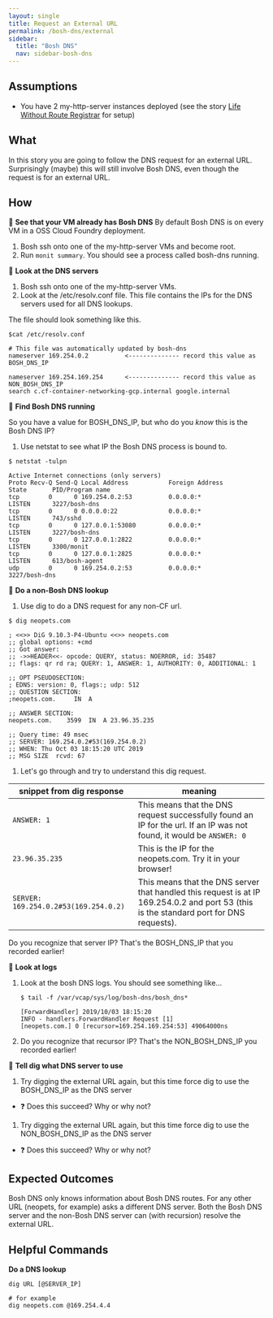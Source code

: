 ```yaml
---
layout: single
title: Request an External URL
permalink: /bosh-dns/external
sidebar:
  title: "Bosh DNS"
  nav: sidebar-bosh-dns
---
```


## Assumptions
- You have 2 my-http-server instances deployed (see the story [Life Without
  Route Registrar](../route-registrar/life-without-rr) for setup)

## What

In this story you are going to follow the DNS request for an external URL.
Surprisingly (maybe) this will still involve Bosh DNS, even though the request
is for an external URL.

## How

📝 **See that your VM already has Bosh DNS**
By default Bosh DNS is on every VM in a OSS Cloud Foundry deployment.
1. Bosh ssh onto one of the my-http-server VMs and become root.
1.  Run `monit summary`. You should see a process called bosh-dns running.

📝 **Look at the DNS servers**

1. Bosh ssh onto one of the my-http-server VMs.
1. Look at the /etc/resolv.conf file. This file contains the IPs for the DNS
   servers used for all DNS lookups.

  The file should look something like this.
  ```
  $cat /etc/resolv.conf

  # This file was automatically updated by bosh-dns
  nameserver 169.254.0.2          <-------------- record this value as BOSH_DNS_IP

  nameserver 169.254.169.254      <-------------- record this value as NON_BOSH_DNS_IP
  search c.cf-container-networking-gcp.internal google.internal
  ```

📝 **Find Bosh DNS running**

So you have a value for BOSH_DNS_IP, but who do you _know_ this is the Bosh DNS IP?

1. Use netstat to see what IP the Bosh DNS process is bound to.

 ```
$ netstat -tulpn

Active Internet connections (only servers)
Proto Recv-Q Send-Q Local Address           Foreign Address         State       PID/Program name
tcp        0      0 169.254.0.2:53          0.0.0.0:*               LISTEN      3227/bosh-dns
tcp        0      0 0.0.0.0:22              0.0.0.0:*               LISTEN      743/sshd
tcp        0      0 127.0.0.1:53080         0.0.0.0:*               LISTEN      3227/bosh-dns
tcp        0      0 127.0.0.1:2822          0.0.0.0:*               LISTEN      3300/monit
tcp        0      0 127.0.0.1:2825          0.0.0.0:*               LISTEN      613/bosh-agent
udp        0      0 169.254.0.2:53          0.0.0.0:*                           3227/bosh-dns
```

📝 **Do a non-Bosh DNS lookup**

1. Use dig to do a DNS request for any non-CF url.

  ```
  $ dig neopets.com

  ; <<>> DiG 9.10.3-P4-Ubuntu <<>> neopets.com
  ;; global options: +cmd
  ;; Got answer:
  ;; ->>HEADER<<- opcode: QUERY, status: NOERROR, id: 35487
  ;; flags: qr rd ra; QUERY: 1, ANSWER: 1, AUTHORITY: 0, ADDITIONAL: 1

  ;; OPT PSEUDOSECTION:
  ; EDNS: version: 0, flags:; udp: 512
  ;; QUESTION SECTION:
  ;neopets.com.     IN  A

  ;; ANSWER SECTION:
  neopets.com.    3599  IN  A 23.96.35.235

  ;; Query time: 49 msec
  ;; SERVER: 169.254.0.2#53(169.254.0.2)
  ;; WHEN: Thu Oct 03 18:15:20 UTC 2019
  ;; MSG SIZE  rcvd: 67
  ```

1. Let's go through and try to understand this dig request.

| **snippet from dig response** |  **meaning** |
| -- | -- |
|`ANSWER: 1` |This means that the DNS request successfully found an IP for the url. If an IP was not found, it would be `ANSWER: 0`|
|`23.96.35.235` |This is the IP for the neopets.com. Try it in your browser! |
|`SERVER: 169.254.0.2#53(169.254.0.2)` |This means that the DNS server that handled this request is at IP 169.254.0.2 and port 53 (this is the standard port for DNS requests). |

Do you recognize that server IP? That's the BOSH_DNS_IP that you recorded earlier!

📝 **Look at logs**

1. Look at the bosh DNS logs. You should see something like...

    ```
    $ tail -f /var/vcap/sys/log/bosh-dns/bosh_dns*

    [ForwardHandler] 2019/10/03 18:15:20
    INFO - handlers.ForwardHandler Request [1]
    [neopets.com.] 0 [recursor=169.254.169.254:53] 49064000ns
    ```
1. Do you recognize that recursor IP? That's the NON_BOSH_DNS_IP you recorded earlier!

📝 **Tell dig what DNS server to use**

1. Try digging the external URL again, but this time force dig to use the
BOSH_DNS_IP as the DNS server
* ❓ Does this succeed? Why or why not?

1. Try digging the external URL again, but this time force dig to use the
NON_BOSH_DNS_IP as the DNS server
* ❓ Does this succeed? Why or why not?

## Expected Outcomes
Bosh DNS only knows information about Bosh DNS routes. For any other URL
(neopets, for example) asks a different DNS server. Both the Bosh DNS server
and the non-Bosh DNS server can (with recursion) resolve the external URL.

## Helpful Commands

**Do a DNS lookup**
```
dig URL [@SERVER_IP]

# for example
dig neopets.com @169.254.4.4
```
